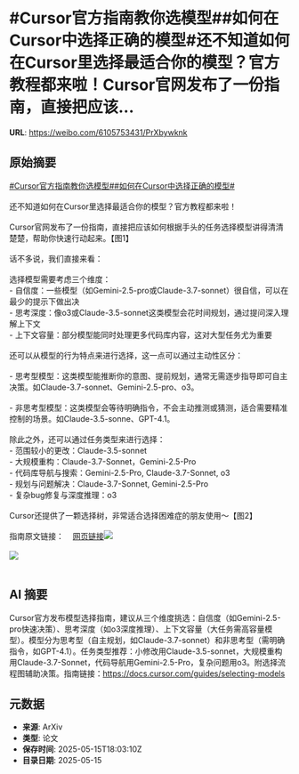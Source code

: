 # #Cursor官方指南教你选模型##如何在Cursor中选择正确的模型#还不知道如何在Cursor里选择最适合你的模型？官方教程都来啦！Cursor官网发布了一份指南，直接把应该...

**URL**: https://weibo.com/6105753431/PrXbywknk

## 原始摘要

<a href="https://m.weibo.cn/search?containerid=231522type%3D1%26t%3D10%26q%3D%23Cursor%E5%AE%98%E6%96%B9%E6%8C%87%E5%8D%97%E6%95%99%E4%BD%A0%E9%80%89%E6%A8%A1%E5%9E%8B%23&amp;extparam=%23Cursor%E5%AE%98%E6%96%B9%E6%8C%87%E5%8D%97%E6%95%99%E4%BD%A0%E9%80%89%E6%A8%A1%E5%9E%8B%23" data-hide=""><span class="surl-text">#Cursor官方指南教你选模型#</span></a><a href="https://m.weibo.cn/search?containerid=231522type%3D1%26t%3D10%26q%3D%23%E5%A6%82%E4%BD%95%E5%9C%A8Cursor%E4%B8%AD%E9%80%89%E6%8B%A9%E6%AD%A3%E7%A1%AE%E7%9A%84%E6%A8%A1%E5%9E%8B%23&amp;extparam=%23%E5%A6%82%E4%BD%95%E5%9C%A8Cursor%E4%B8%AD%E9%80%89%E6%8B%A9%E6%AD%A3%E7%A1%AE%E7%9A%84%E6%A8%A1%E5%9E%8B%23" data-hide=""><span class="surl-text">#如何在Cursor中选择正确的模型#</span></a><br><br>还不知道如何在Cursor里选择最适合你的模型？官方教程都来啦！<br><br>Cursor官网发布了一份指南，直接把应该如何根据手头的任务选择模型讲得清清楚楚，帮助你快速行动起来。【图1】<br><br>话不多说，我们直接来看：<br><br>选择模型需要考虑三个维度：<br>- 自信度：一些模型（如Gemini-2.5-pro或Claude-3.7-sonnet）很自信，可以在最少的提示下做出决<br>- 思考深度：像o3或Claude-3.5-sonnet这类模型会花时间规划，通过提问深入理解上下文<br>- 上下文容量：部分模型能同时处理更多代码库内容，这对大型任务尤为重要<br><br>还可以从模型的行为特点来进行选择，这一点可以通过主动性区分：<br><br>- 思考型模型：这类模型能推断你的意图、提前规划，通常无需逐步指导即可自主决策。如Claude-3.7-sonnet、Gemini-2.5-pro、o3。<br><br>- 非思考型模型：这类模型会等待明确指令，不会主动推测或猜测，适合需要精准控制的场景。如Claude-3.5-sonne、GPT-4.1。<br><br>除此之外，还可以通过任务类型来进行选择：<br>- 范围较小的更改：Claude-3.5-sonnet<br>- 大规模重构：Claude-3.7-Sonnet，Gemini-2.5-Pro<br>- 代码库导航与搜索：Gemini-2.5-Pro, Claude-3.7-Sonnet, o3<br>- 规划与问题解决：Claude-3.7-Sonnet, Gemini-2.5-Pro<br>- 复杂bug修复与深度推理：o3<br><br>Cursor还提供了一颗选择树，非常适合选择困难症的朋友使用～【图2】<br><br>指南原文链接：<a href="https://weibo.cn/sinaurl?u=https%3A%2F%2Fdocs.cursor.com%2Fguides%2Fselecting-models" data-hide=""><span class="url-icon"><img style="width: 1rem;height: 1rem" src="https://h5.sinaimg.cn/upload/2015/09/25/3/timeline_card_small_web_default.png" referrerpolicy="no-referrer"></span><span class="surl-text">网页链接</span></a><img style="" src="https://tvax1.sinaimg.cn/large/006Fd7o3gy1i1gbd0oq43j30zk0xgwmr.jpg" referrerpolicy="no-referrer"><br><br><img style="" src="https://tvax1.sinaimg.cn/large/006Fd7o3gy1i1gbd1t7lpj31ye0f4qa5.jpg" referrerpolicy="no-referrer"><br><br>

## AI 摘要

Cursor官方发布模型选择指南，建议从三个维度挑选：自信度（如Gemini-2.5-pro快速决策）、思考深度（如o3深度推理）、上下文容量（大任务需高容量模型）。模型分为思考型（自主规划，如Claude-3.7-sonnet）和非思考型（需明确指令，如GPT-4.1）。任务类型推荐：小修改用Claude-3.5-sonnet，大规模重构用Claude-3.7-Sonnet，代码导航用Gemini-2.5-Pro，复杂问题用o3。附选择流程图辅助决策。指南链接：https://docs.cursor.com/guides/selecting-models

## 元数据

- **来源**: ArXiv
- **类型**: 论文
- **保存时间**: 2025-05-15T18:03:10Z
- **目录日期**: 2025-05-15
